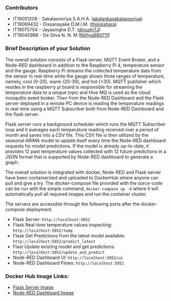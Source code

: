 ### Contributors
 - IT19051208 - Sakalasooriya S.A.H.A. ([akalankasakalasooriya](https://github.com/akalankasakalasooriya))
 - IT19069432 - Dissanayake D.M.I.M. ([thisisishara](https://github.com/thisisishara))
 - IT19075754 - Jayasinghe D.T. ([dinushiTJ](https://github.com/dinushiTJ))
 - IT19045986 - De Silva N. N. M ([Nithya980711](https://github.com/Nithya980711))

### Brief Description of your Solution
The overall solution consists of a Flask server, MQTT Event Broker, and a Node-RED dashboard in addition to the Raspberry Pi 4, temperature sensor and the gauge. Raspberry Pi streams the collected temperature data from the sensor in real-time while the gauge shows three ranges of temperature, namely, cool (0-20), warm (20-30), and hot (>30). MQTT publisher which resides in the raspberry pi board is responsible for streaming the temperature data to a unique topic and Hive MQ is used as the cloud mosquitto event broker. Then from the Node-RED Dashboard and the Flask server deployed in a remote PC device is reading the temperature readings in real-time using a MQTT Subscriber both from Node-RED Dashboard and the flask server.

Flask server runs a background scheduler which runs the MQTT Subscriber loop and it averages each temperature reading received over a period of month and saves into a CSV file. This CSV file is then utilized by the seasonal ARIMA model to update itself every time the Node-RED dashboard requests for model predictions. If the model is already up-to-date, it provides 12 past temperature values collected with 12 future predictions in a JSON format that is supported by Node-RED dashboard to generate a graph.

The overall solution is integrated with docker, Node-RED and Flask server have been containerized and uploaded to DockerHub where anyone can pull and give a try. The docker-compose file provided with the sorce-code can be run with the simple command, `docker-compose up -d` where it will automatically pull all required images and run the container cluster.

The servers are accessible through the following ports after the docker-compose deployment.
* Flask Server: `http://localhost:5052`
* Flask Real-time temperature values inspecting: `http://localhost:5052/temp`
* Flask Get Predictions from the latest model available: `http://localhost:5052/predict_latest`
* Flast Update existing model and get predictions: `http://localhost:5052/update_and_predict`
* Node-RED Dashboard UI: `http://localhost:5052/ui`
* Node-RED Dashboard Flows: `http://localhost:5052`

### Docker Hub Image Links:
* [Flask Server Image](https://hub.docker.com/r/thisisishara/iotbda-predictor-2022-19)
* [Node-RED Dashboard Image](https://hub.docker.com/r/dinushitj/iotbda-node-red-2022-19)
